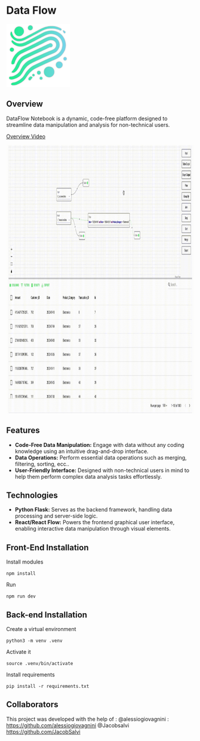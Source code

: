 # Data Flow 
<img src="gitData/Data%20Flow%20logo.png" alt="Data Flow Logo" width="170" height="170">

## Overview
DataFlow Notebook is a dynamic, code-free platform designed to streamline data manipulation and analysis for non-technical users. 

[Overview Video](https://www.youtube.com/watch?v=k6jkgq2yCus&ab_channel=MSstudioHD)

<img src="gitData/Data%20Flow%202.gif" alt="Data Flow Logo" width="1080" height="720"> 

## Features
- **Code-Free Data Manipulation:** Engage with data without any coding knowledge using an intuitive drag-and-drop interface.
- **Data Operations:** Perform essential data operations such as merging, filtering, sorting, ecc..
- **User-Friendly Interface:** Designed with non-technical users in mind to help them perform complex data analysis tasks effortlessly.
## Technologies
- **Python Flask:** Serves as the backend framework, handling data processing and server-side logic.
- **React/React Flow:** Powers the frontend graphical user interface, enabling interactive data manipulation through visual elements.

## Front-End Installation 

Install modules
```shell
npm install
```

Run 
```shell
npm run dev
```
## Back-end Installation 

Create a virtual environment
```shell
python3 -m venv .venv
```
Activate it
```shell
source .venv/bin/activate
```
Install requirements
```shell
pip install -r requirements.txt
```

## Collaborators 
This project was developed with the help of : 
@alessiogiovagnini : https://github.com/alessiogiovagnini
@Jacobsalvi https://github.com/JacobSalvi




